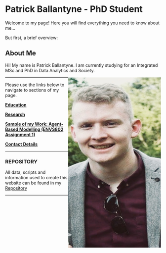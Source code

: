 # Patrick Ballantyne - PhD Student


Welcome to my page! Here you will find everything you need to know about me... 

But first, a brief overview:

## About Me

Hi! My name is Patrick Ballantyne. I am currently studying for an Integrated MSc and PhD in Data Analytics and Society.

<img align="right" width="300" height="550" src="Headshot.jpeg">



--- 
Please use the links below to navigate to sections of my page.

**[Education](Education.md)**

**[Research](Research.md)**

**[Sample of my Work: Agent-Based Modelling (ENVS802 Assignment 1)](AssignmentPortfolio.md)**

**[Contact Details](ContactDetails.md)**

---
### REPOSITORY

All data, scripts and information used to create this website can be found in my [Repository](https://github.com/patrickballantyne/patrickballantyne.github.io)

---
